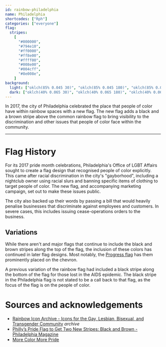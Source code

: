 ```yaml
---
id: rainbow-philadelphia
name: Philadelphia
shortcodes: ["Rph"]
categories: ["everyone"]
flag:
  stripes:
    [
      "#000000",
      "#794e10",
      "#ff0000",
      "#ff8e00",
      "#ffff00",
      "#008e00",
      "#004cff",
      "#8e008e",
    ]
background:
  light: ["oklch(85% 0.045 30)", "oklch(85% 0.045 180)", "oklch(85% 0.045 330)"]
  dark: ["oklch(40% 0.065 30)", "oklch(40% 0.065 180)", "oklch(40% 0.065 330)"]
---
```


In 2017, the city of Philadelphia celebrated the place that people of color have
within rainbow spaces with a new flag. The new flag adds a black and a brown
stripe above the common rainbow flag to bring visibility to the discrimination
and other issues that people of color face within the community.

---

# Flag History

For its 2017 pride month celebrations, Philadelphia's Office of LGBT Affairs
sought to create a flag design that recognised people of color explicitly. This
came after racial discrimination in the city's "gayborhood", including a
nightclub owner using racial slurs and banning specific items of clothing to
target people of color. The new flag, and accompanying marketing campaign, set
out to make these issues public.

The city also backed up their words by passing a bill that would heavily
penalise businesses that discriminate against employees and customers. In severe
cases, this includes issuing cease-operations orders to the business.

## Variations

While there aren't and major flags that continue to include the black and brown
stripes along the top of the flag, the inclusion of these colors has continued
in later flag designs. Most notably, the [Progress flag](/flags/progress) has
them prominently placed on the chevron.

A previous variation of the rainbow flag had included a black stripe along the
bottom of the flag for those lost in the AIDS epidemic. The black stripe in the
Philadelphia flag is not stated to be a call back to that flag, as the focus of
the flag is on the people of color.

# Sources and acknowledgements

- [Rainbow Icon Archive - Icons for the Gay, Lesbian, Bisexual, and Transgender Community](https://web.archive.org/web/20070820011652/http://jasewells.com/gayicons/)
  _archive_
- [Philly’s Pride Flag to Get Two New Stripes: Black and Brown - Philadelphia Magazine](https://www.phillymag.com/news/2017/06/08/philly-pride-flag-black-brown)
- [More Color More Pride](https://hellotierney.com/work/more-color-more-pride/)
